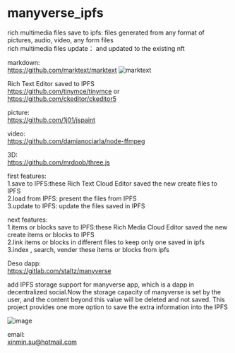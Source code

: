 # manyverse_ipfs

rich multimedia files save to ipfs: files generated from any format of pictures, audio, video, any form files  
rich multimedia files update： and updated to the existing nft  

markdown:  
https://github.com/marktext/marktext
![marktext](https://user-images.githubusercontent.com/16698808/174074419-152ead61-b9b8-4259-83b1-75fe31f6ae71.png)


Rich Text Editor saved to IPFS    
https://github.com/tinymce/tinymce  or https://github.com/ckeditor/ckeditor5  


picture:  
https://github.com/1j01/jspaint 

video:  
https://github.com/damianociarla/node-ffmpeg  

3D:  
https://github.com/mrdoob/three.js

first features:  
1.save to IPFS:these Rich Text Cloud Editor saved the new create files to  IPFS  
2.load from IPFS: present the files from IPFS  
3.update to IPFS: update the files saved in IPFS

next features:  
1.items or blocks save to IPFS:these Rich Media Cloud Editor saved the new create items or blocks to IPFS  
2.link items or blocks in different files to keep only one saved in ipfs  
3.index , search, vender these items or blocks from ipfs   

Deso dapp:   
https://gitlab.com/staltz/manyverse

add IPFS storage support for manyverse app, which is a dapp in decentralized social.Now the storage capacity of manyverse is set by the user, and the content beyond this value will be deleted and not saved. This project provides one more option to save the extra information into the IPFS

![image](https://user-images.githubusercontent.com/16698808/173471175-4948a215-1860-43da-9578-a1e13e16685f.png)



email:  
xinmin.su@hotmail.com   
